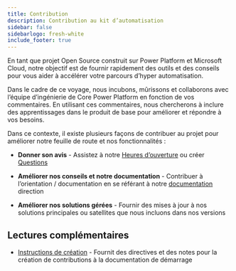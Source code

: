 ```yaml
---
title: Contribution
description: Contribution au kit d’automatisation
sidebar: false
sidebarlogo: fresh-white
include_footer: true
---
```

En tant que projet Open Source construit sur Power Platform et Microsoft Cloud, notre objectif est de fournir rapidement des outils et des conseils pour vous aider à accélérer votre parcours d’hyper automatisation.

Dans le cadre de ce voyage, nous incubons, mûrissons et collaborons avec l’équipe d’ingénierie de Core Power Platform en fonction de vos commentaires. En utilisant ces commentaires, nous chercherons à inclure des apprentissages dans le produit de base pour améliorer et répondre à vos besoins.

Dans ce contexte, il existe plusieurs façons de contribuer au projet pour améliorer notre feuille de route et nos fonctionnalités :

- **Donner son avis** - Assistez à notre [Heures d’ouverture](/fr/office-hours) ou créer [Questions](/fr/contribution/feedback)

- **Améliorer nos conseils et notre documentation** - Contribuer à l’orientation / documentation en se référant à notre [documentation](/fr/contribution/documentation) direction

- **Améliorer nos solutions gérées** - Fournir des mises à jour à nos solutions principales ou satellites que nous incluons dans nos versions

## Lectures complémentaires

- [Instructions de création](/fr/contribution/authoring) - Fournit des directives et des notes pour la création de contributions à la documentation de démarrage
